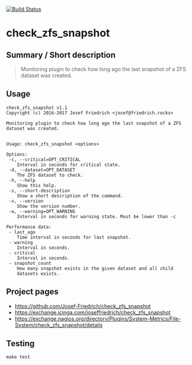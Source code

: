 [![Build Status](https://travis-ci.org/Josef-Friedrich/check_zfs_snapshot.svg?branch=master)](https://travis-ci.org/Josef-Friedrich/check_zfs_snapshot)

# check_zfs_snapshot


## Summary / Short description

> Monitoring plugin to check how long ago the last snapshot of a ZFS dataset was created.

## Usage

```
check_zfs_snapshot v1.1
Copyright (c) 2016-2017 Josef Friedrich <josef@friedrich.rocks>

Monitoring plugin to check how long ago the last snapshot of a ZFS dataset was created.


Usage: check_zfs_snapshot <options>

Options:
 -c, --critical=OPT_CRITICAL
    Interval in seconds for critical state.
 -d, --dataset=OPT_DATASET
    The ZFS dataset to check.
 -h, --help
    Show this help.
 -s, --short-description
    Show a short description of the command.
 -v, --version
    Show the version number.
 -w, --warning=OPT_WARNING
    Interval in seconds for warning state. Must be lower than -c

Performance data:
 - last_ago
    Time interval in seconds for last snapshot.
 - warning
    Interval in seconds.
 - critical
    Interval in seconds.
 - snapshot_count
    How many snapshot exists in the given dataset and all child
    datasets exists.

```

## Project pages

* https://github.com/Josef-Friedrich/check_zfs_snapshot
* https://exchange.icinga.com/joseffriedrich/check_zfs_snapshot
* https://exchange.nagios.org/directory/Plugins/System-Metrics/File-System/check_zfs_snapshot/details

## Testing

```
make test
```

